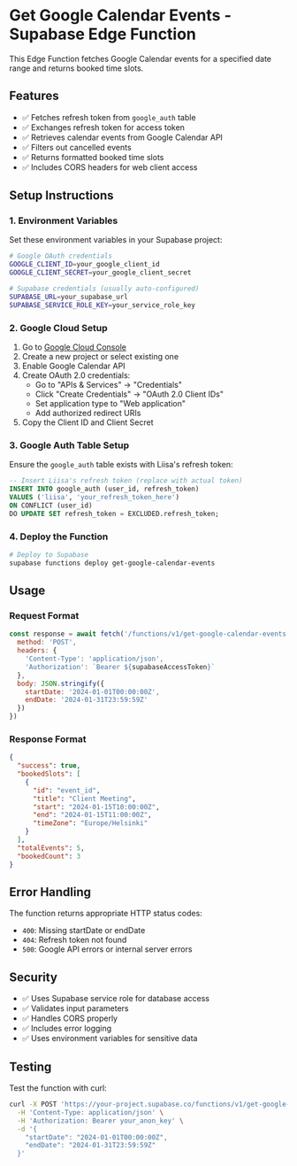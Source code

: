 # Get Google Calendar Events - Supabase Edge Function

This Edge Function fetches Google Calendar events for a specified date range and returns booked time slots.

## Features

- ✅ Fetches refresh token from `google_auth` table
- ✅ Exchanges refresh token for access token
- ✅ Retrieves calendar events from Google Calendar API
- ✅ Filters out cancelled events
- ✅ Returns formatted booked time slots
- ✅ Includes CORS headers for web client access

## Setup Instructions

### 1. Environment Variables

Set these environment variables in your Supabase project:

```bash
# Google OAuth credentials
GOOGLE_CLIENT_ID=your_google_client_id
GOOGLE_CLIENT_SECRET=your_google_client_secret

# Supabase credentials (usually auto-configured)
SUPABASE_URL=your_supabase_url
SUPABASE_SERVICE_ROLE_KEY=your_service_role_key
```

### 2. Google Cloud Setup

1. Go to [Google Cloud Console](https://console.cloud.google.com/)
2. Create a new project or select existing one
3. Enable Google Calendar API
4. Create OAuth 2.0 credentials:
   - Go to "APIs & Services" → "Credentials"
   - Click "Create Credentials" → "OAuth 2.0 Client IDs"
   - Set application type to "Web application"
   - Add authorized redirect URIs
5. Copy the Client ID and Client Secret

### 3. Google Auth Table Setup

Ensure the `google_auth` table exists with Liisa's refresh token:

```sql
-- Insert Liisa's refresh token (replace with actual token)
INSERT INTO google_auth (user_id, refresh_token) 
VALUES ('liisa', 'your_refresh_token_here')
ON CONFLICT (user_id) 
DO UPDATE SET refresh_token = EXCLUDED.refresh_token;
```

### 4. Deploy the Function

```bash
# Deploy to Supabase
supabase functions deploy get-google-calendar-events
```

## Usage

### Request Format

```javascript
const response = await fetch('/functions/v1/get-google-calendar-events', {
  method: 'POST',
  headers: {
    'Content-Type': 'application/json',
    'Authorization': `Bearer ${supabaseAccessToken}`
  },
  body: JSON.stringify({
    startDate: '2024-01-01T00:00:00Z',
    endDate: '2024-01-31T23:59:59Z'
  })
})
```

### Response Format

```json
{
  "success": true,
  "bookedSlots": [
    {
      "id": "event_id",
      "title": "Client Meeting",
      "start": "2024-01-15T10:00:00Z",
      "end": "2024-01-15T11:00:00Z",
      "timeZone": "Europe/Helsinki"
    }
  ],
  "totalEvents": 5,
  "bookedCount": 3
}
```

## Error Handling

The function returns appropriate HTTP status codes:

- `400`: Missing startDate or endDate
- `404`: Refresh token not found
- `500`: Google API errors or internal server errors

## Security

- ✅ Uses Supabase service role for database access
- ✅ Validates input parameters
- ✅ Handles CORS properly
- ✅ Includes error logging
- ✅ Uses environment variables for sensitive data

## Testing

Test the function with curl:

```bash
curl -X POST 'https://your-project.supabase.co/functions/v1/get-google-calendar-events' \
  -H 'Content-Type: application/json' \
  -H 'Authorization: Bearer your_anon_key' \
  -d '{
    "startDate": "2024-01-01T00:00:00Z",
    "endDate": "2024-01-31T23:59:59Z"
  }'
``` 